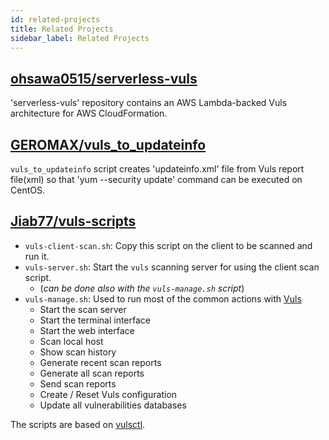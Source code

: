 ```yaml
---
id: related-projects
title: Related Projects
sidebar_label: Related Projects
---
```


## [ohsawa0515/serverless-vuls](https://github.com/ohsawa0515/serverless-vuls)

'serverless-vuls' repository contains an AWS Lambda-backed Vuls architecture for AWS CloudFormation.

## [GEROMAX/vuls_to_updateinfo](https://github.com/GEROMAX/vuls_to_updateinfo)

`vuls_to_updateinfo` script creates 'updateinfo.xml' file from Vuls report file(xml) so that 'yum --security update' command can be executed on CentOS.

## [Jiab77/vuls-scripts](https://github.com/Jiab77/vuls-scripts)

* `vuls-client-scan.sh`: Copy this script on the client to be scanned and run it.
* `vuls-server.sh`: Start the `vuls` scanning server for using the client scan script.
  * (_can be done also with the `vuls-manage.sh` script_)
* `vuls-manage.sh`: Used to run most of the common actions with [Vuls](https://github.com/future-architect/vuls)
  * Start the scan server
  * Start the terminal interface
  * Start the web interface
  * Scan local host
  * Show scan history
  * Generate recent scan reports
  * Generate all scan reports
  * Send scan reports
  * Create / Reset Vuls configuration
  * Update all vulnerabilities databases

The scripts are based on [vulsctl](https://vuls.io/docs/en/install-with-vulsctl.html).
